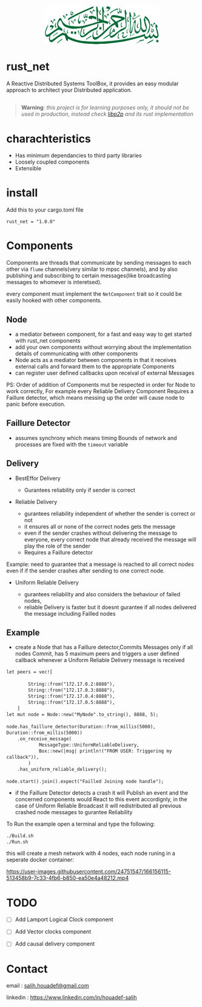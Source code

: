 <p align="center">
<img src="./Bissmillah.svg" height="100px" width="300px" class="center"></p>
</p>

# rust_net
</p>
A Reactive Distributed Systems ToolBox, it provides an easy modular approach to architect your Distributed application.



##
> __Warning__:
*this project is for learning purposes only, it should not be used in production, instead check [libp2p](https://libp2p.io/) and its rust implementation*
# charachteristics

- Has minimum dependancies to third party libraries
- Loosely coupled components
- Extensible

# install

Add this to your cargo.toml file

```
rust_net = "1.0.0"
```

# Components
Components are threads that communicate by sending messages to each other via ```flume``` channels(very similar to mpsc channels), and by also publishing and subscribing to certain messages(like broadcasting messages to whomever is interetsed).

every component must implement the ```NetComponent``` trait so it could be easily hooked with other components.

## Node

- a mediator between component, for a fast and easy way to get started with rust_net components
- add your own components without worrying about the implementation details of communicating with other components
- Node acts as a mediator between components in that it receives external calls and forward them to the appropriate Components
- can register user defined callbacks upon receival of external Messages

PS: Order of addition of Components mut be respected in order for Node to work correctly, For example every Reliable Delivery Component Requires a Faillure detector, which means messing up the order will cause node to panic before execution.

## Faillure Detector

- assumes synchrony which means timing Bounds of network and processes are fixed with the `timeout` variable

## Delivery

- BestEffor Delivery

     - Gurantees reliability only if sender is correct

- Reliable Delivery

     - gurantees reliability independent of whether the sender is correct or not
     - it ensures all or none of the correct nodes gets the message
     - even if the sender crashes without delivering the message to everyone, every correct node that already received the message will play the role of the sender
     - Requires a Faillure detector

Example: need to guarantee that a message is reached to all correct nodes even if if the sender crashes after sending to one correct node.

- Uniform Reliable Delivery

     - gurantees reliability and also considers the behaviour of failed nodes,
     - reliable Delivery is faster but it doesnt gurantee if all nodes delivered the message including Failled nodes

## Example

- create a Node that has a Faillure detector,Commits Messages only if all nodes Commit, has 5 maximum peers and triggers a user defined callback whenever a Uniform Reliable Delivery message is received

```
let peers = vec![

        String::from("172.17.0.2:8888"),
        String::from("172.17.0.3:8888"),
        String::from("172.17.0.4:8888"),
        String::from("172.17.0.5:8888"),
    ]
let mut node = Node::new("MyNode".to_string(), 8888, 5);

node.has_faillure_detector(Duration::from_millis(5000), Duration::from_millis(5000))
    .on_receive_message(
            MessageType::UniformReliableDelivery,
            Box::new(|msg| println!("FROM USER: Triggering my callback")),
        )
    .has_uniform_reliable_delivery();

node.start().join().expect("Failled Joining node handle");
```

- if the Faillure Detector detects a crash it will Publish an event and the concerned components would React to this event accordignly, in the case of Uniform Reliable Broadcast it will redistributed all previous crashed node messages to gurantee Reliability

To Run the example open a terminal and type the following:

```
./Build.sh
./Run.sh
```

this will create a mesh network with 4 nodes, each node runing in a seperate docker container:

https://user-images.githubusercontent.com/24751547/166156115-513458b9-7c33-4fb6-b850-ea50e4a48212.mp4

# TODO
- [ ] Add Lamport Logical Clock component
- [ ] Add Vector clocks component
- [ ] Add causal delivery component

 
# Contact

email : salih.houadef@gmail.com

linkedin : https://www.linkedin.com/in/houadef-salih
